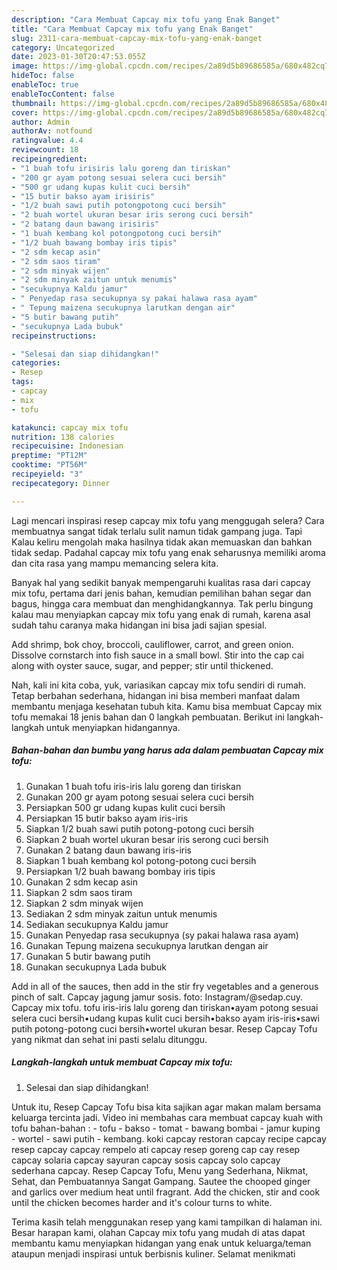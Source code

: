 ```yaml
---
description: "Cara Membuat Capcay mix tofu yang Enak Banget"
title: "Cara Membuat Capcay mix tofu yang Enak Banget"
slug: 2311-cara-membuat-capcay-mix-tofu-yang-enak-banget
category: Uncategorized
date: 2023-01-30T20:47:53.055Z
image: https://img-global.cpcdn.com/recipes/2a89d5b89686585a/680x482cq70/capcay-mix-tofu-foto-resep-utama.jpg
hideToc: false
enableToc: true
enableTocContent: false
thumbnail: https://img-global.cpcdn.com/recipes/2a89d5b89686585a/680x482cq70/capcay-mix-tofu-foto-resep-utama.jpg
cover: https://img-global.cpcdn.com/recipes/2a89d5b89686585a/680x482cq70/capcay-mix-tofu-foto-resep-utama.jpg
author: Admin
authorAv: notfound
ratingvalue: 4.4
reviewcount: 18
recipeingredient:
- "1 buah tofu irisiris lalu goreng dan tiriskan"
- "200 gr ayam potong sesuai selera cuci bersih"
- "500 gr udang kupas kulit cuci bersih"
- "15 butir bakso ayam irisiris"
- "1/2 buah sawi putih potongpotong cuci bersih"
- "2 buah wortel ukuran besar iris serong cuci bersih"
- "2 batang daun bawang irisiris"
- "1 buah kembang kol potongpotong cuci bersih"
- "1/2 buah bawang bombay iris tipis"
- "2 sdm kecap asin"
- "2 sdm saos tiram"
- "2 sdm minyak wijen"
- "2 sdm minyak zaitun untuk menumis"
- "secukupnya Kaldu jamur"
- " Penyedap rasa secukupnya sy pakai halawa rasa ayam"
- " Tepung maizena secukupnya larutkan dengan air"
- "5 butir bawang putih"
- "secukupnya Lada bubuk"
recipeinstructions:

- "Selesai dan siap dihidangkan!"
categories:
- Resep
tags:
- capcay
- mix
- tofu

katakunci: capcay mix tofu 
nutrition: 138 calories
recipecuisine: Indonesian
preptime: "PT12M"
cooktime: "PT56M"
recipeyield: "3"
recipecategory: Dinner

---
```



Lagi mencari inspirasi resep capcay mix tofu yang menggugah selera? Cara membuatnya sangat tidak terlalu sulit namun tidak gampang juga. Tapi Kalau keliru mengolah maka hasilnya tidak akan memuaskan dan bahkan tidak sedap. Padahal capcay mix tofu yang enak seharusnya memiliki aroma dan cita rasa yang mampu memancing selera kita.


Banyak hal yang sedikit banyak mempengaruhi kualitas rasa dari capcay mix tofu, pertama dari jenis bahan, kemudian pemilihan bahan segar dan bagus, hingga cara membuat dan menghidangkannya. Tak perlu bingung kalau mau menyiapkan capcay mix tofu yang enak di rumah, karena asal sudah tahu caranya maka hidangan ini bisa jadi sajian spesial.

Add shrimp, bok choy, broccoli, cauliflower, carrot, and green onion. Dissolve cornstarch into fish sauce in a small bowl. Stir into the cap cai along with oyster sauce, sugar, and pepper; stir until thickened.


Nah, kali ini kita coba, yuk, variasikan capcay mix tofu sendiri di rumah. Tetap berbahan sederhana, hidangan ini bisa memberi manfaat dalam membantu menjaga kesehatan tubuh kita. Kamu bisa membuat Capcay mix tofu memakai 18 jenis bahan dan 0 langkah pembuatan. Berikut ini langkah-langkah untuk menyiapkan hidangannya.

<!--inarticleads1-->

##### Bahan-bahan dan bumbu yang harus ada dalam pembuatan Capcay mix tofu:

1. Gunakan 1 buah tofu iris-iris lalu goreng dan tiriskan
1. Gunakan 200 gr ayam potong sesuai selera cuci bersih
1. Persiapkan 500 gr udang kupas kulit cuci bersih
1. Persiapkan 15 butir bakso ayam iris-iris
1. Siapkan 1/2 buah sawi putih potong-potong cuci bersih
1. Siapkan 2 buah wortel ukuran besar iris serong cuci bersih
1. Gunakan 2 batang daun bawang iris-iris
1. Siapkan 1 buah kembang kol potong-potong cuci bersih
1. Persiapkan 1/2 buah bawang bombay iris tipis
1. Gunakan 2 sdm kecap asin
1. Siapkan 2 sdm saos tiram
1. Siapkan 2 sdm minyak wijen
1. Sediakan 2 sdm minyak zaitun untuk menumis
1. Sediakan secukupnya Kaldu jamur
1. Gunakan  Penyedap rasa secukupnya (sy pakai halawa rasa ayam)
1. Gunakan  Tepung maizena secukupnya larutkan dengan air
1. Gunakan 5 butir bawang putih
1. Gunakan secukupnya Lada bubuk


Add in all of the sauces, then add in the stir fry vegetables and a generous pinch of salt. Capcay jagung jamur sosis. foto: Instagram/@sedap.cuy. Capcay mix tofu. tofu iris-iris lalu goreng dan tiriskan•ayam potong sesuai selera cuci bersih•udang kupas kulit cuci bersih•bakso ayam iris-iris•sawi putih potong-potong cuci bersih•wortel ukuran besar. Resep Capcay Tofu yang nikmat dan sehat ini pasti selalu ditunggu. 

<!--inarticleads2-->

##### Langkah-langkah untuk membuat Capcay mix tofu:


1. Selesai dan siap dihidangkan!

Untuk itu, Resep Capcay Tofu bisa kita sajikan agar makan malam bersama keluarga tercinta jadi. Video ini membahas cara membuat capcay kuah with tofu bahan-bahan : - tofu - bakso - tomat - bawang bombai - jamur kuping - wortel - sawi putih - kembang. koki capcay restoran capcay recipe capcay resep capcay capcay rempelo ati capcay resep goreng cap cay resep capcay solaria capcay sayuran capcay sosis capcay solo capcay sederhana capcay. Resep Capcay Tofu, Menu yang Sederhana, Nikmat, Sehat, dan Pembuatannya Sangat Gampang. Sautee the chooped ginger and garlics over medium heat until fragrant. Add the chicken, stir and cook until the chicken becomes harder and it&#39;s colour turns to white. 

Terima kasih telah menggunakan resep yang kami tampilkan di halaman ini. Besar harapan kami, olahan Capcay mix tofu yang mudah di atas dapat membantu kamu menyiapkan hidangan yang enak untuk keluarga/teman ataupun menjadi inspirasi untuk berbisnis kuliner. Selamat menikmati
